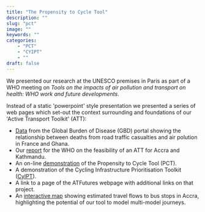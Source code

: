 ```yaml
---
title: "The Propensity to Cycle Tool"
description: ""
slug: "pct"
image: ""
keywords: ""
categories:
    - "PCT"
    - "CYIPT"
    - ""
draft: false
---
```



We presented our research at the UNESCO premises in Paris as part of a WHO meeting on *Tools on the impacts of air pollution and transport on health: WHO work and future developments*.

Instead of a static 'powerpoint' style presentation we presented a series of web pages which set-out the context surrounding and foundations of our 'Active Transport Toolkit' (ATT):

- [Data](http://ghdx.healthdata.org/gbd-results-tool?params=gbd-api-2016-permalink/9be4801670fcda033b48ca02e38a5ca9) from the Global Burden of Disease (GBD) portal showing the relationship between deaths from road traffic casualties and air polution in France and Ghana.
- Our [report](https://bookdown.org/robinlovelace/who-active-travel-tool-feasibility/README.html#references) for the WHO on the feasibility of an ATT for Accra and Kathmandu.
- An on-line [demonstration](http://www.pct.bike/m/?r=west-yorkshire) of the Propensity to Cycle Tool (PCT).
- A demonstration of the Cycling Infrastructure Prioritisation Toolkit ([CyIPT](https://www.cyipt.bike)).
- A link to a page of the ATFutures webpage with additional links on that project.
- An [interactive map](https://atfutures.github.io/accra-flows-ped-to-bus/index.html) showing estimated travel flows to bus stops in Accra, highlighting the potential of our tool to model multi-model journeys.